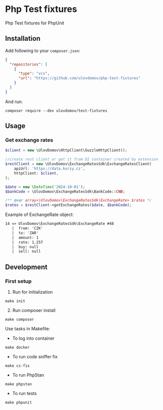 # Php Test fixtures

Php Test fixtures for PhpUnit

## Installation

Add following to your `composer.json`:

```json
{
  "repositories": [
    {
      "type": "vcs",
      "url": "https://github.com/ulovdomov/php-test-fixtures"
    }
  ]
}
```

And run:

```shell
composer require --dev ulovdomov/test-fixtures
```

## Usage

### Get exchange rates

```php
$client = new \UlovDomov\HttpClient\GuzzleHttpClient();

//create rest client or get it from DI container created by extension
$restClient = new \UlovDomov\ExchangeRatesSdk\ExchangeRatesClient(
    apiUrl: 'https://data.kurzy.cz',
    httpClient: $client,
);

$date = new \DateTime('2024-10-01');
$bankCode = \UlovDomov\ExchangeRatesSdk\BankCode::CNB;

/** @var array<\UlovDomov\ExchangeRatesSdk\ExchangeRate> $rates */
$rates = $restClient->getExchangeRates($date, $bankCode);
```

Example of ExchangeRate object:
```txt
14 => UlovDomov\ExchangeRatesSdk\ExchangeRate #48
   |  from: 'CZK'
   |  to: 'ZAR'
   |  amount: 1
   |  rate: 1.257
   |  buy: null
   |  sell: null
```

## Development

### First setup

1. Run for initialization
```shell
make init
```
2. Run composer install
```shell
make composer
```

Use tasks in Makefile:

- To log into container
```shell
make docker
```
- To run code sniffer fix
```shell
make cs-fix
```
- To run PhpStan
```shell
make phpstan
```
- To run tests
```shell
make phpunit
```